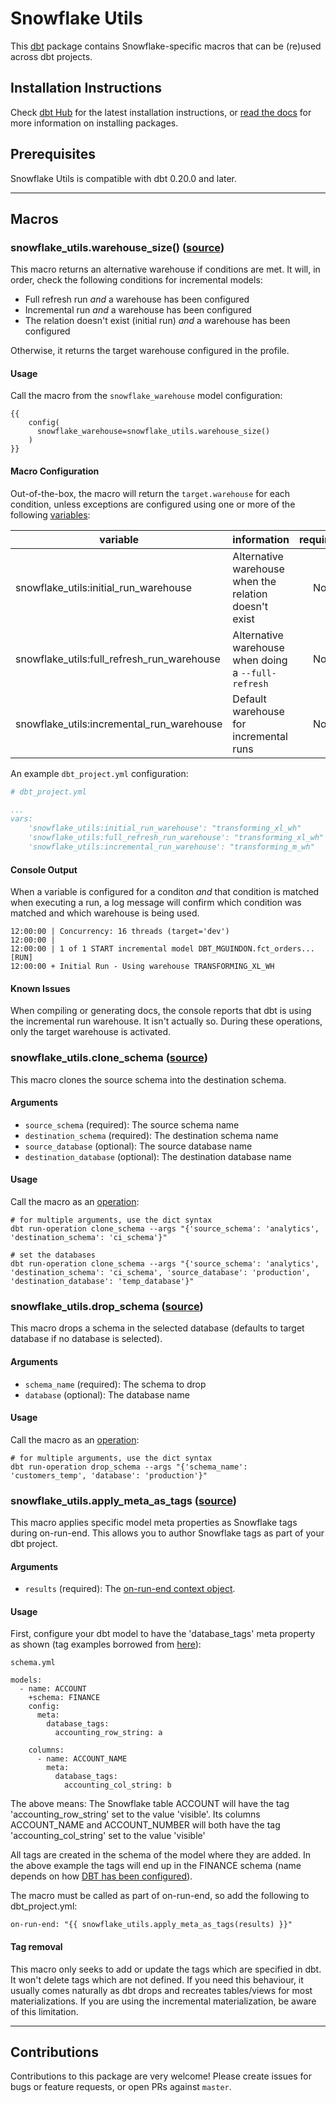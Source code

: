 # Snowflake Utils

This [dbt](https://github.com/dbt-labs/dbt-core) package contains Snowflake-specific macros that can be (re)used across dbt projects.

## Installation Instructions
Check [dbt Hub](https://hub.getdbt.com/montreal-analytics/snowflake_utils/latest/) for the latest installation instructions, or [read the docs](https://docs.getdbt.com/docs/package-management) for more information on installing packages.

## Prerequisites
Snowflake Utils is compatible with dbt 0.20.0 and later.

----

## Macros

### snowflake_utils.warehouse_size() ([source](macros/warehouse_size.sql))
This macro returns an alternative warehouse if conditions are met. It will, in order, check the following conditions for incremental models:

- Full refresh run _and_ a warehouse has been configured
- Incremental run _and_ a warehouse has been configured
- The relation doesn't exist (initial run) _and_ a warehouse has been configured

Otherwise, it returns the target warehouse configured in the profile.

#### Usage

Call the macro from the `snowflake_warehouse` model configuration:
```
{{ 
    config(
      snowflake_warehouse=snowflake_utils.warehouse_size()
    )
}}
```

#### Macro Configuration

Out-of-the-box, the macro will return the `target.warehouse` for each condition, unless exceptions are configured using one or more of the following [variables](https://docs.getdbt.com/docs/using-variables):

| variable | information | required |
|----------|-------------|:--------:|
|snowflake_utils:initial_run_warehouse|Alternative warehouse when the relation doesn't exist|No|
|snowflake_utils:full_refresh_run_warehouse|Alternative warehouse when doing a `--full-refresh`|No|
|snowflake_utils:incremental_run_warehouse|Default warehouse for incremental runs|No|

An example `dbt_project.yml` configuration:

```yml
# dbt_project.yml

...
vars:
    'snowflake_utils:initial_run_warehouse': "transforming_xl_wh"
    'snowflake_utils:full_refresh_run_warehouse': "transforming_xl_wh"
    'snowflake_utils:incremental_run_warehouse': "transforming_m_wh"
```

#### Console Output

When a variable is configured for a conditon _and_ that condition is matched when executing a run, a log message will confirm which condition was matched and which warehouse is being used.

```
12:00:00 | Concurrency: 16 threads (target='dev')
12:00:00 | 
12:00:00 | 1 of 1 START incremental model DBT_MGUINDON.fct_orders... [RUN]
12:00:00 + Initial Run - Using warehouse TRANSFORMING_XL_WH
```
#### Known Issues
When compiling or generating docs, the console reports that dbt is using the incremental run warehouse. It isn't actually so. During these operations, only the target warehouse is activated.

### snowflake_utils.clone_schema ([source](macros/clone_schema.sql))
This macro clones the source schema into the destination schema.

#### Arguments
* `source_schema` (required): The source schema name
* `destination_schema` (required): The destination schema name
* `source_database` (optional): The source database name
* `destination_database` (optional): The destination database name

#### Usage

Call the macro as an [operation](https://docs.getdbt.com/docs/using-operations):

```
# for multiple arguments, use the dict syntax
dbt run-operation clone_schema --args "{'source_schema': 'analytics', 'destination_schema': 'ci_schema'}"

# set the databases
dbt run-operation clone_schema --args "{'source_schema': 'analytics', 'destination_schema': 'ci_schema', 'source_database': 'production', 'destination_database': 'temp_database'}"
```

### snowflake_utils.drop_schema ([source](macros/drop_schema.sql))
This macro drops a schema in the selected database (defaults to target database if no database is selected).

#### Arguments
* `schema_name` (required): The schema to drop
* `database` (optional): The database name

#### Usage

Call the macro as an [operation](https://docs.getdbt.com/docs/using-operations):

```
# for multiple arguments, use the dict syntax
dbt run-operation drop_schema --args "{'schema_name': 'customers_temp', 'database': 'production'}"
```

### snowflake_utils.apply_meta_as_tags ([source](macros/apply_meta_as_tags.sql))
This macro applies specific model meta properties as Snowflake tags during on-run-end. This allows you to author Snowflake tags as part of your dbt project.

#### Arguments
* `results` (required): The [on-run-end context object](https://docs.getdbt.com/reference/dbt-jinja-functions/on-run-end-context).

#### Usage

First, configure your dbt model to have the 'database_tags' meta property as shown (tag examples borrowed from [here](https://docs.snowflake.com/en/user-guide/tag-based-masking-policies.html)):

```
schema.yml

models:
  - name: ACCOUNT
    +schema: FINANCE
    config:
      meta:
        database_tags:
          accounting_row_string: a

    columns:
      - name: ACCOUNT_NAME
        meta:
          database_tags:
            accounting_col_string: b
```

The above means:
The Snowflake table ACCOUNT will have the tag 'accounting_row_string' set to the value 'visible'.
Its columns ACCOUNT_NAME and ACCOUNT_NUMBER will both have the tag 'accounting_col_string' set to the value 'visible'

All tags are created in the schema of the model where they are added. In the above example the tags will end up
in the FINANCE schema (name depends on how [DBT has been configured](https://docs.getdbt.com/docs/build/custom-schemas)).

The macro must be called as part of on-run-end, so add the following to dbt_project.yml:
```
on-run-end: "{{ snowflake_utils.apply_meta_as_tags(results) }}"
```

#### Tag removal
This macro only seeks to add or update the tags which are specified in dbt. It won't delete tags which are not defined.
If you need this behaviour, it usually comes naturally as dbt drops and recreates tables/views for most materializations.
If you are using the incremental materialization, be aware of this limitation.


----

## Contributions
Contributions to this package are very welcome! Please create issues for bugs or feature requests, or open PRs against `master`.

